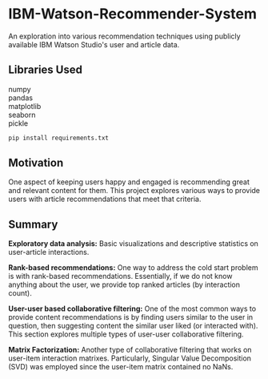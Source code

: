 # IBM-Watson-Recommender-System

An exploration into various recommendation techniques using publicly available IBM Watson Studio's user and article data.

## Libraries Used

numpy<br/>
pandas<br/>
matplotlib<br/>
seaborn<br/>
pickle<br/>

```bash
pip install requirements.txt
```

## Motivation 

One aspect of keeping users happy and engaged is recommending great and relevant content for them. This project explores various ways to provide users with article recommendations that meet that criteria.

## Summary 

**Exploratory data analysis:** Basic visualizations and descriptive statistics on user-article interactions.

**Rank-based recommendations:** One way to address the cold start problem is with rank-based recommendations. Essentially, if we do not know anything about the user, we provide top ranked articles (by interaction count).

**User-user based collaborative filtering:** One of the most common ways to provide content recommendations is by finding users similar to the user in question, then suggesting content the similar user liked (or interacted with). This section explores multiple types of user-user collaborative filtering.

**Matrix Factorization:** Another type of collaborative filtering that works on user-item interaction matrixes. Particularly, Singular Value Decomposition (SVD) was employed since the user-item matrix contained no NaNs.
